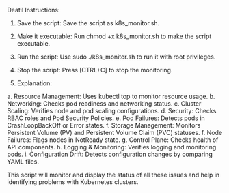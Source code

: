 Deatil Instructions:

1. Save the script: Save the script as k8s_monitor.sh.
2. Make it executable: Run chmod +x k8s_monitor.sh to make the script executable.
3. Run the script: Use sudo ./k8s_monitor.sh to run it with root privileges.
4. Stop the script: Press [CTRL+C] to stop the monitoring.

5. Explanation:
   
  a. Resource Management: Uses kubectl top to monitor resource usage.
  b. Networking: Checks pod readiness and networking status.
  c. Cluster Scaling: Verifies node and pod scaling configurations.
  d. Security: Checks RBAC roles and Pod Security Policies.
  e. Pod Failures: Detects pods in CrashLoopBackOff or Error states.
  f. Storage Management: Monitors Persistent Volume (PV) and Persistent Volume Claim (PVC) statuses.
  f. Node Failures: Flags nodes in NotReady state.
  g. Control Plane: Checks health of API components.
  h. Logging & Monitoring: Verifies logging and monitoring pods.
  i. Configuration Drift: Detects configuration changes by comparing YAML files.

  
This script will monitor and display the status of all these issues and help in identifying problems with Kubernetes clusters.
